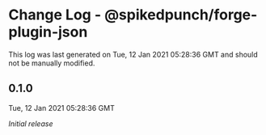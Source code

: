 # Change Log - @spikedpunch/forge-plugin-json

This log was last generated on Tue, 12 Jan 2021 05:28:36 GMT and should not be manually modified.

## 0.1.0
Tue, 12 Jan 2021 05:28:36 GMT

_Initial release_

